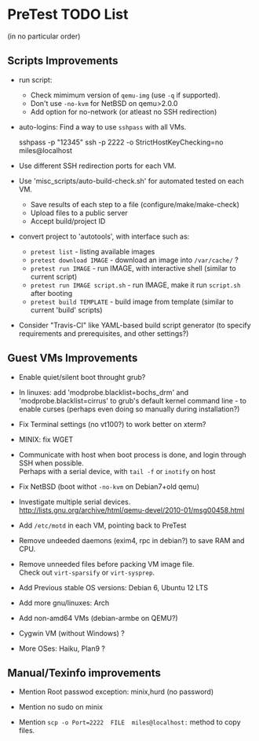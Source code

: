 # PreTest TODO List

(in no particular order)

## Scripts Improvements

* run script:
    * Check mimimum version of `qemu-img` (use `-q` if supported).
    * Don't use `-no-kvm` for NetBSD on qemu>2.0.0
    * Add option for no-network (or atleast no SSH redirection)

* auto-logins: Find a way to use `sshpass` with all VMs.

    sshpass -p "12345" ssh -p 2222 -o StrictHostKeyChecking=no miles@localhost

* Use different SSH redirection ports for each VM.

* Use 'misc_scripts/auto-build-check.sh' for automated tested on each VM.
    * Save results of each step to a file (configure/make/make-check)
    * Upload files to a public server
    * Accept build/project ID

* convert project to 'autotools', with interface such as:  
    - `pretest list`                - listing available images
    - `pretest download IMAGE`      - download an image into `/var/cache/` ?
    - `pretest run IMAGE`           - run IMAGE, with interactive shell (similar to current script)
    - `pretest run IMAGE script.sh` - run IMAGE, make it run `script.sh` after booting
    - `pretest build TEMPLATE`      - build image from template (similar to current 'build' scripts)

* Consider "Travis-CI" like YAML-based build script generator (to specify
  requirements and prerequisites, and other settings?)

## Guest VMs Improvements

* Enable quiet/silent boot throught grub?

* In linuxes: add 'modprobe.blacklist=bochs_drm' and 'modprobe.blacklist=cirrus'
  to grub's default kernel command line - to enable curses (perhaps even
  doing so manually during installation?)

* Fix Terminal settings (no vt100?) to work better on xterm?

* MINIX: fix WGET

* Communicate with host when boot process is done, and login through SSH
  when possible.  
  Perhaps with a serial device, with `tail -f` or `inotify` on host

* Fix NetBSD (boot withot `-no-kvm` on Debian7+old qemu)

* Investigate multiple serial devices.  
  <http://lists.gnu.org/archive/html/qemu-devel/2010-01/msg00458.html>

* Add `/etc/motd` in each VM, pointing back to PreTest

* Remove undeeded daemons (exim4, rpc in debian?) to save RAM and CPU.

* Remove unneeded files before packing VM image file.  
  Check out `virt-sparsify` or `virt-sysprep`.

* Add Previous stable OS versions: Debian 6, Ubuntu 12 LTS

* Add more gnu/linuxes: Arch

* Add non-amd64 VMs (debian-armbe on QEMU?)

* Cygwin VM (without Windows) ?

* More OSes: Haiku, Plan9 ?

## Manual/Texinfo improvements

* Mention Root passwod exception: minix,hurd (no password)

* Mention no sudo on minix

* Mention `scp -o Port=2222  FILE  miles@localhost:` method to copy files.
